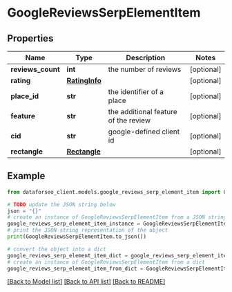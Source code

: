 # GoogleReviewsSerpElementItem


## Properties

Name | Type | Description | Notes
------------ | ------------- | ------------- | -------------
**reviews_count** | **int** | the number of reviews | [optional] 
**rating** | [**RatingInfo**](RatingInfo.md) |  | [optional] 
**place_id** | **str** | the identifier of a place | [optional] 
**feature** | **str** | the additional feature of the review | [optional] 
**cid** | **str** | google-defined client id | [optional] 
**rectangle** | [**Rectangle**](Rectangle.md) |  | [optional] 

## Example

```python
from dataforseo_client.models.google_reviews_serp_element_item import GoogleReviewsSerpElementItem

# TODO update the JSON string below
json = "{}"
# create an instance of GoogleReviewsSerpElementItem from a JSON string
google_reviews_serp_element_item_instance = GoogleReviewsSerpElementItem.from_json(json)
# print the JSON string representation of the object
print(GoogleReviewsSerpElementItem.to_json())

# convert the object into a dict
google_reviews_serp_element_item_dict = google_reviews_serp_element_item_instance.to_dict()
# create an instance of GoogleReviewsSerpElementItem from a dict
google_reviews_serp_element_item_from_dict = GoogleReviewsSerpElementItem.from_dict(google_reviews_serp_element_item_dict)
```
[[Back to Model list]](../README.md#documentation-for-models) [[Back to API list]](../README.md#documentation-for-api-endpoints) [[Back to README]](../README.md)


